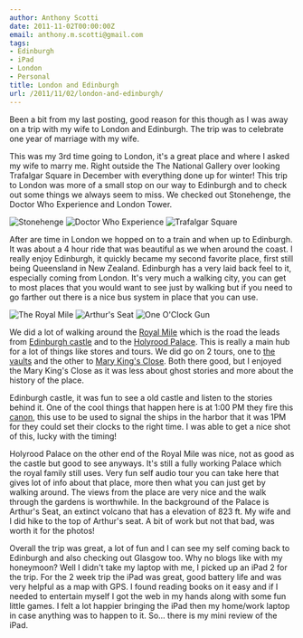 ```yaml
---
author: Anthony Scotti
date: 2011-11-02T00:00:00Z
email: anthony.m.scotti@gmail.com
tags:
- Edinburgh
- iPad
- London
- Personal
title: London and Edinburgh
url: /2011/11/02/london-and-edinburgh/
---
```


Been a bit from my last posting, good reason for this though as I was away on a trip with my wife to London and Edinburgh. The trip was to celebrate one year of marriage with my wife.

This was my 3rd time going to London, it's a great place and where I asked my wife to marry me. Right outside the The National Gallery over looking Trafalgar Square in December with everything done up for winter! This trip to London was more of a small stop on our way to Edinburgh and to check out some things we always seem to miss. We checked out Stonehenge, the Doctor Who Experience and London Tower.

![Stonehenge](/images/photos/london-and-edinburgh/DSC00213-300x225.jpg)
![Doctor Who Experience](/images/photos/london-and-edinburgh/DSC00301-300x225.jpg)
![Trafalgar Square](/images/photos/london-and-edinburgh/DSC00389-300x225.jpg)

After are time in London we hopped on to a train and when up to Edinburgh. It was about a 4 hour ride that was beautiful as we when around the coast. I really enjoy Edinburgh, it quickly became my second favorite place, first still being Queensland in New Zealand. Edinburgh has a very laid back feel to it, especially coming from London. It's very much a walking city, you can get to most places that you would want to see just by walking but if you need to go farther out there is a nice bus system in place that you can use.

![The Royal Mile](/images/photos/london-and-edinburgh/DSC00415-300x225.jpg)
![Arthur's Seat](/images/photos/london-and-edinburgh/DSC00571-300x225.jpg)
![One O'Clock Gun](/images/photos/london-and-edinburgh/DSC00479-300x225.jpg)

We did a lot of walking around the [Royal Mile](http://en.wikipedia.org/wiki/Royal_Mile) which is the road the leads from [Edinburgh castle](http://en.wikipedia.org/wiki/Edinburgh_Castle) and to the [Holyrood Palace](http://en.wikipedia.org/wiki/Holyrood_Palace). This is really a main hub for a lot of things like stores and tours. We did go on 2 tours, one to [the vaults](http://en.wikipedia.org/wiki/Edinburgh_Vaults) and the other to [Mary King's Close](http://en.wikipedia.org/wiki/Mary_King%27s_Close). Both there good, but I enjoyed the Mary King's Close as it was less about ghost stories and more about the history of the place.

Edinburgh castle, it was fun to see a old castle and listen to the stories behind it. One of the cool things that happen here is at 1:00 PM they fire this [canon](http://edinburghcastle.gov.uk/explore-the-castle/highlights/castlehighlights.aspx?start=6), this use to be used to signal the ships in the harbor that it was 1PM for they could set their clocks to the right time. I was able to get a nice shot of this, lucky with the timing!

Holyrood Palace on the other end of the Royal Mile was nice, not as good as the castle but good to see anyways. It's still a fully working Palace which the royal family still uses. Very fun self audio tour you can take here that gives lot of info about that place, more then what you can just get by walking around. The views from the place are very nice and the walk through the gardens is worthwhile. In the background of the Palace is Arthur's Seat, an extinct volcano that has a elevation of 823 ft. My wife and I did hike to the top of Arthur's seat. A bit of work but not that bad, was worth it for the photos!

Overall the trip was great, a lot of fun and I can see my self coming back to Edinburgh and also checking out Glasgow too. Why no blogs like with my honeymoon? Well I didn't take my laptop with me, I picked up an iPad 2 for the trip. For the 2 week trip the iPad was great, good battery life and was very helpful as a map with GPS. I found reading books on it easy and if I needed to entertain myself I got the web in my hands along with some fun little games. I felt a lot happier bringing the iPad then my home/work laptop in case anything was to happen to it. So... there is my mini review of the iPad.
